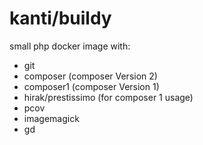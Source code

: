 # kanti/buildy
small php docker image with:
- git
- composer (composer Version 2)
- composer1 (composer Version 1)
- hirak/prestissimo (for composer 1 usage)
- pcov
- imagemagick
- gd
